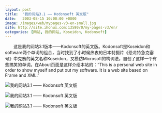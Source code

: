 ```yaml
---
layout: post
title:  "我的网站3.1 —— Kodonsoft 英文版"
date:   2003-08-15 10:00:00 +0800
image: /images/web/mypages-v3-en-small.jpg
site: http://site.ihonux.com:13580/0/my-pages-v3/en/
categories: [网站, 我的网站, Koseidon, Kodonsoft]
---
```


　　这是我的网站3.1版本——Kodonsoft的英文版。Kodonsoft是Koseidon和software两个单词的组合，当时找到了小时候热衷的日本特摄片《恐龙特急克塞号》中克赛的英文名称Koseidon，又模仿Microsoft的构词法，自创了这样一个有些搞笑的单词。在About页面是这样介绍本站的：“This is a personal web site in order to show myself and put out my software. It is a web site based on Frame and XML.”

![我的网站3.1 —— Kodonsoft 英文版]({{site.baseurl}}/images/web/我的网站3.1-Kodonsoft英文版.png)

![我的网站3.1 —— Kodonsoft 英文版]({{site.baseurl}}/images/web/我的网站3.1-Kodonsoft英文版2.png)

![我的网站3.1 —— Kodonsoft 英文版]({{site.baseurl}}/images/web/我的网站3.1-Kodonsoft英文版3.png)

